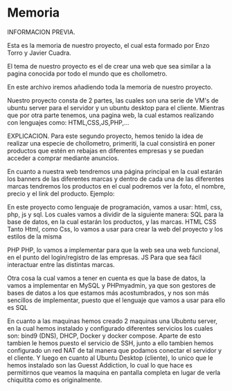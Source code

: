 # Memoria

INFORMACION PREVIA.

Esta es la memoria de nuestro proyecto, el cual esta formado por Enzo Torro y Javier Cuadra.

El tema de nuestro proyecto es el de crear una web que sea similar a la pagina conocida por todo el mundo que es chollometro.

En este archivo iremos añadiendo toda la memoria de nuestro proyecto.

Nuestro proyecto consta de 2 partes, las cuales son una serie de VM's de ubuntu server para el servidor y un ubuntu desktop para el cliente.
Mientras que por otra parte tenemos, una pagina web, la cual estamos realizando con lenguajes como: HTML,CSS,JS,PHP,... 


EXPLICACION.
Para este segundo proyecto, hemos tenido la idea de realizar una especie de chollometro, primeriti, la cual consistirá en poner productos que estén en rebajas en diferentes empresas y se puedan acceder a comprar mediante anuncios.

En cuanto a nuestra web tendremos una página principal en la cual estarán los banners de las diferentes marcas y dentro de cada una de las diferentes marcas tendremos los productos en el cual podremos ver la foto, el nombre, precio y el link del producto. Ejemplo:

En este proyecto como lenguaje de programación, vamos a usar: html, css, php, js y sql.
Los cuales vamos a dividir de la siguiente manera:
SQL
para la base de datos, en la cual estarán los productos, y las marcas.
HTML
CSS
Tanto Html, como Css, lo vamos a usar para crear la web del proyecto y los estilos de la misma

PHP
PHP, lo vamos a implementar para que la web sea una web funcional, en el punto del login/registro de las empresas.
JS
Para que sea fácil interactuar entre las distintas marcas.


Otra cosa la cual vamos a tener en cuenta es que la base de datos, la vamos a implementar en MySQL y PHPmyadmin, ya que son gestores de bases de datos a los que estamos más acostumbrados, y nos son más sencillos de implementar, puesto que el lenguaje que vamos a usar para ello es SQL


En cuanto a las maquinas hemos creado 2 maquinas una Ububntu server, en la cual hemos instalado y configurado diferentes servicios los cuales son: bind9 (DNS), DHCP, Docker y docker compose. Aparte de esto tambien le hemos puesto el servicio de SSH, junto a ello tambien hemos configurado un red NAT de tal manera que podamos conectar el servidor y el cliente.
Y luego en cuanto al Ubuntu Desktop (cliente), lo unico que le hemos instalado son las Guesst Addiction, lo cual lo que hace es permitirnos que veamos la maquina en pantalla completa en lugar de verla chiquitita como es originalmente.
